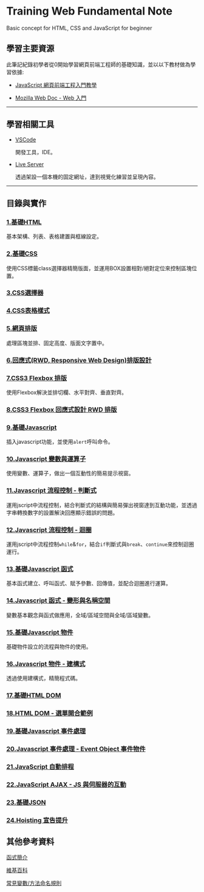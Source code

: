 # Training Web Fundamental Note

Basic concept for HTML, CSS and JavaScript for beginner

## 學習主要資源

此筆記紀錄初學者從0開始學習網頁前端工程師的基礎知識，並以以下教材做為學習依據:

- [JavaScript 網頁前端工程入門教學](https://www.youtube.com/watch?v=SRbewm2AUew&list=PL-g0fdC5RMbpqZ0bmvJTgVTS4tS3txRVp)

- [Mozilla Web Doc - Web 入門](https://developer.mozilla.org/zh-TW/docs/Learn/Getting_started_with_the_web)

---

## 學習相關工具

- [VSCode](https://visualstudio.microsoft.com/zh-hant/)
  
  開發工具，IDE。

- [Live Server](https://marketplace.visualstudio.com/items?itemName=ritwickdey.LiveServer)

  透過架設一個本機的固定網址，達到視覺化練習並呈現內容。

---

## 目錄與實作

### [1.基礎HTML](/practices/01_html_basic/README.md)

基本架構、列表、表格建置與框線設定。

### [2.基礎CSS](/practices/02_css_basic/README.md)

使用CSS標籤class選擇器精簡版面，並運用BOX設置相對/絕對定位來控制區塊位置。

### [3.CSS選擇器]()

### [4.CSS表格樣式]()

### [5.網頁排版](/practices/05_html_layout/README.md)

處理區塊並排、固定高度、版面文字置中。

### [6.回應式(RWD, Responsive Web Design)排版設計]()

### [7.CSS3 Flexbox 排版](/practices/07_css_flexbox_layout/README.md)

使用Flexbox解決並排切欄、水平對齊、垂直對齊。

### [8.CSS3 Flexbox 回應式設計 RWD 排版]()

### [9.基礎Javascript](/practices/09_js_basic/README.md)

插入javascript功能，並使用`alert`呼叫命令。

### [10.Javascript 變數與運算子](/practices/10_js_variable_and_operators/README.md)

使用變數、運算子，做出一個互動性的簡易提示視窗。

### [11.Javascript 流程控制 - 判斷式](/practices/11_js_control_flow_conditional_statements/README.md)

運用jscript中流程控制，結合判斷式的結構與簡易彈出視窗達到互動功能，並透過字串轉換數字的設置解決回應顯示錯誤的問題。

### [12.Javascript 流程控制 - 迴圈](/practices/12_js_control_flow_loop/README.md)

運用jscript中流程控制`while`&`for`，結合`if`判斷式與`break`、`continue`來控制迴圈運行。

### [13.基礎Javascript 函式](/practices/13_js_basic_function/README.md)

基本函式建立、呼叫函式、賦予參數、回傳值，並配合迴圈進行運算。

### [14.Javascript 函式 - 變形與名稱空間](/practices/14_js_function/README.md)

變數基本觀念與函式做應用，全域/區域空間與全域/區域變數。

### [15.基礎Javascript 物件](/practices/15_js_basic_object/README.md)

基礎物件設立的流程與物件的使用。

### [16.Javascript 物件 - 建構式](/practices/16_js_ctor/README.md)

透過使用建構式，精簡程式碼。

### [17.基礎HTML DOM]()

### [18.HTML DOM - 選單開合範例]()

### [19.基礎Javascript 事件處理]()

### [20.Javascript 事件處理 - Event Object 事件物件]()

### [21.JavaScript 自動排程 ]()

### [22.JavaScript AJAX - JS 與伺服器的互動]()

### [23.基礎JSON]()

### [24.Hoisting 宣告提升]()

## 其他參考資料

[函式簡介](https://openhome.cc/Gossip/CppGossip/FunctionABC.html)

[維基百科](https://zh.wikipedia.org/wiki/%E5%AF%B9%E8%B1%A1_(%E8%AE%A1%E7%AE%97%E6%9C%BA%E7%A7%91%E5%AD%A6))

[常見變數/方法命名規則](https://dustinhsiao21.com/2019/03/14/naming-convention/)
